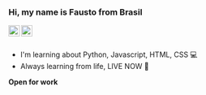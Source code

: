 ### Hi, my name is Fausto from Brasil 
<a href="https://www.linkedin.com/in/fvxstx/">
  <img align="left" alt="Fausto's LinkedIN" width="22px" src="https://raw.githubusercontent.com/peterthehan/peterthehan/master/assets/linkedin.svg" />
</a>
<a href="https://open.spotify.com/user/12165681669?si=-6ubArR7R5OO6bCI4wlXLw">
  <img align="left" alt="Fausto's Spotify" width="22px" src="https://raw.githubusercontent.com/peterthehan/peterthehan/master/assets/spotify.svg" />
</a>

<br />
<br />

* I'm learning about Python, Javascript, HTML, CSS :computer:
* Always learning from life, LIVE NOW :game_die:

**Open for work** 
<!--
**fvxstx/fvxstx** is a ✨ _special_ ✨ repository because its `README.md` (this file) appears on your GitHub profile.
-->
